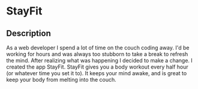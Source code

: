# StayFit

## Description
As a web developer I spend a lot of time on the couch coding away. I'd be working for hours and was always too stubborn to take a break to refresh the mind. After realizing what was happening I decided to make a change. I created the app StayFit. StayFit gives you a body workout every half hour (or whatever time you set it to). It keeps your mind awake, and is great to keep your body from melting into the couch.




